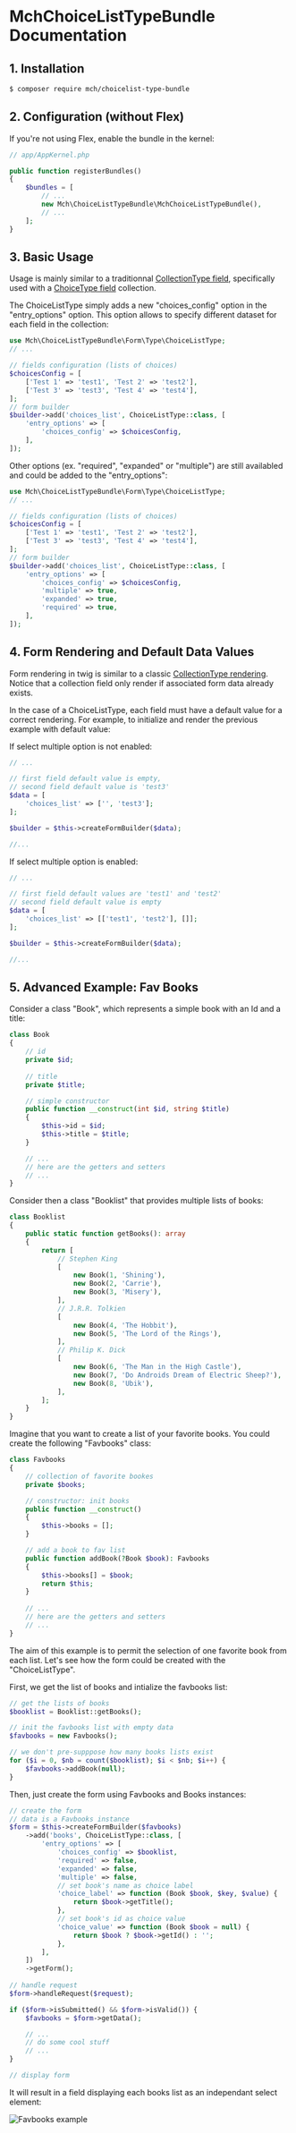MchChoiceListTypeBundle Documentation
=====================================

## 1. Installation

``` bash
$ composer require mch/choicelist-type-bundle
```

## 2. Configuration (without Flex)

If you're not using Flex, enable the bundle in the kernel:

```php
// app/AppKernel.php

public function registerBundles()
{
    $bundles = [
        // ...
        new Mch\ChoiceListTypeBundle\MchChoiceListTypeBundle(),
        // ...
    ];
}
```

## 3. Basic Usage

Usage is mainly similar to a traditionnal [CollectionType field](https://symfony.com/doc/current/reference/forms/types/collection.html),
specifically used with a [ChoiceType field](https://symfony.com/doc/current/reference/forms/types/choice.html) collection.

The ChoiceListType simply adds a new "choices_config" option in the "entry_options" option.
This option allows to specify different dataset for each field in the collection:

```php
use Mch\ChoiceListTypeBundle\Form\Type\ChoiceListType;
// ...

// fields configuration (lists of choices)
$choicesConfig = [
    ['Test 1' => 'test1', 'Test 2' => 'test2'],
    ['Test 3' => 'test3', 'Test 4' => 'test4'],
];
// form builder
$builder->add('choices_list', ChoiceListType::class, [
    'entry_options' => [
        'choices_config' => $choicesConfig,
    ],
]);
```

Other options (ex. "required", "expanded" or "multiple") are still availabled and could be added to the "entry_options":

```php
use Mch\ChoiceListTypeBundle\Form\Type\ChoiceListType;
// ...

// fields configuration (lists of choices)
$choicesConfig = [
    ['Test 1' => 'test1', 'Test 2' => 'test2'],
    ['Test 3' => 'test3', 'Test 4' => 'test4'],
];
// form builder
$builder->add('choices_list', ChoiceListType::class, [
    'entry_options' => [
        'choices_config' => $choicesConfig,
        'multiple' => true,
        'expanded' => true,
        'required' => true,
    ],
]);
```

## 4. Form Rendering and Default Data Values

Form rendering in twig is similar to a classic [CollectionType rendering](https://symfony.com/doc/current/reference/forms/types/collection.html#basic-usage).
Notice that a collection field only render if associated form data already exists.

In the case of a ChoiceListType, each field must have a default value for a correct rendering.
For example, to initialize and render the previous example with default value:

If select multiple option is not enabled:

```php
// ...

// first field default value is empty,
// second field default value is 'test3'
$data = [
    'choices_list' => ['', 'test3'];
];

$builder = $this->createFormBuilder($data);

//...
```

If select multiple option is enabled:

```php
// ...

// first field default values are 'test1' and 'test2'
// second field default value is empty
$data = [
    'choices_list' => [['test1', 'test2'], []];
];

$builder = $this->createFormBuilder($data);

//...
```

## 5. Advanced Example: Fav Books

Consider a class "Book", which represents a simple book with an Id and a title:

```php
class Book
{
    // id
    private $id;
    
    // title
    private $title;

    // simple constructor
    public function __construct(int $id, string $title)
    {
        $this->id = $id;
        $this->title = $title;
    }

    // ...
    // here are the getters and setters
    // ...
}
```

Consider then a class "Booklist" that provides multiple lists of books:

```php
class Booklist
{
    public static function getBooks(): array
    {
        return [
            // Stephen King
            [
                new Book(1, 'Shining'),
                new Book(2, 'Carrie'),
                new Book(3, 'Misery'),
            ],
            // J.R.R. Tolkien
            [
                new Book(4, 'The Hobbit'),
                new Book(5, 'The Lord of the Rings'),
            ],
            // Philip K. Dick
            [
                new Book(6, 'The Man in the High Castle'),
                new Book(7, 'Do Androids Dream of Electric Sheep?'),
                new Book(8, 'Ubik'),
            ],
        ];
    }
}
```

Imagine that you want to create a list of your favorite books. You could create the following "Favbooks" class:

```php
class Favbooks
{
    // collection of favorite bookes
    private $books;

    // constructor: init books
    public function __construct()
    {
        $this->books = [];
    }

    // add a book to fav list
    public function addBook(?Book $book): Favbooks
    {
        $this->books[] = $book;
        return $this;
    }
    
    // ...
    // here are the getters and setters
    // ...
}
```

The aim of this example is to permit the selection of one favorite book from each list.
Let's see how the form could be created with the "ChoiceListType".

First, we get the list of books and intialize the favbooks list:

```php
// get the lists of books
$booklist = Booklist::getBooks();

// init the favbooks list with empty data
$favbooks = new Favbooks();

// we don't pre-supppose how many books lists exist
for ($i = 0, $nb = count($booklist); $i < $nb; $i++) {
    $favbooks->addBook(null);
}
```

Then, just create the form using Favbooks and Books instances:

```php
// create the form
// data is a Favbooks instance
$form = $this->createFormBuilder($favbooks)
    ->add('books', ChoiceListType::class, [
        'entry_options' => [
            'choices_config' => $booklist,
            'required' => false,
            'expanded' => false,
            'multiple' => false,
            // set book's name as choice label
            'choice_label' => function (Book $book, $key, $value) {
                return $book->getTitle();
            },
            // set book's id as choice value
            'choice_value' => function (Book $book = null) {
                return $book ? $book->getId() : '';
            },
        ],
    ])
    ->getForm();
 
// handle request    
$form->handleRequest($request);

if ($form->isSubmitted() && $form->isValid()) {
    $favbooks = $form->getData();

    // ...
    // do some cool stuff
    // ...
}

// display form
```

It will result in a field displaying each books list as an independant select element:

![Favbooks example](images/favbooks_example.png)
